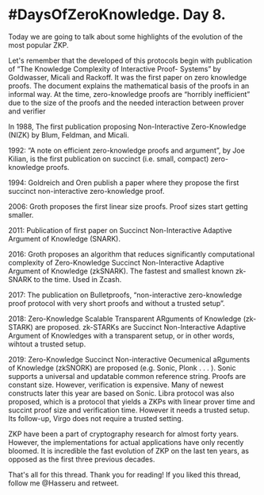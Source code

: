 # #DaysOfZeroKnowledge. Day 8.

Today we are going to talk about some highlights of the evolution of the most popular ZKP. 

Let's remember that the developed of this protocols begin with publication of “The Knowledge Complexity of Interactive Proof- Systems” by Goldwasser, Micali and Rackoff. It was the first paper on zero knowledge proofs. The document explains the mathematical basis of the proofs in an informal way. At the time, zero-knowledge proofs are “horribly inefficient” due to the size of the proofs and the needed interaction between prover and verifier

In 1988, The first publication proposing Non-Interactive Zero-Knowledge (NIZK) by Blum, Feldman, and Micali. 

1992: “A note on efficient zero-knowledge proofs and argument”, by Joe Kilian, is the first publication on succinct (i.e. small, compact) zero-knowledge proofs.

1994: Goldreich and Oren publish a paper where they propose the first succinct non-interactive zero-knowledge proof.

2006: Groth proposes the first linear size proofs. Proof sizes start getting smaller.

2011: Publication of first paper on Succinct Non-Interactive Adaptive Argument of Knowledge (SNARK).

2016: Groth proposes an algorithm that reduces significantly computational complexity of Zero-Knowledge Succinct Non-Interactive Adaptive Argument of Knowledge (zkSNARK). The fastest and smallest known zk-SNARK to the time. Used in Zcash.

2017: The publication on Bulletproofs, “non-interactive zero-knowledge proof protocol with very short proofs and without a trusted setup”.

2018: Zero-Knowledge Scalable Transparent ARguments of Knowledge (zk- STARK) are proposed. zk-STARKs are Succinct Non-Interactive Adaptive Argument of Knowledges with a transparent setup, or in other words, wihtout a trusted setup.

2019: Zero-Knowledge Succinct Non-interactive Oecumenical aRguments of Knowledge (zkSNORK) are proposed (e.g. Sonic, Plonk . . . ). Sonic supports a universal and updatable common reference string. Proofs are constant size. However, verification is expensive. Many of newest constructs later this year are based on Sonic. Libra protocol was also proposed, which is a protocol that yields a ZKPs with linear prover time and succint proof size and verification time. However it needs a trusted setup. Its follow-up, Virgo does not require a trusted setting.

ZKP have been a part of cryptography research for almost forty years. However, the implementations for actual applications have only recently bloomed. It is incredible the fast evolution of ZKP on the last ten years, as opposed as the first three previous decades.   

That's all for this thread. Thank you for reading! If you liked this thread, follow me @Hasseru and retweet.
